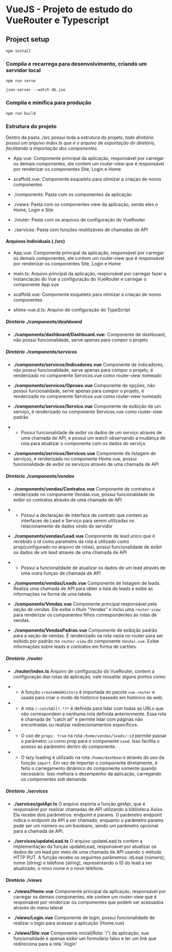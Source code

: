 #  VueJS - Projeto de estudo do VueRouter e Typescript

## Project setup
```
npm install
```

### Compila e recarrega para desenvolvimento, criando um servidor local
```
npm run serve

json-server --watch db.jso
```

### Compila e minifica para produção
```
npm run build
```

### Estrutura do projeto

Dentro da pasta ./src possui toda a estrutura do projeto, _todo diretório possui um arquivo index.ts que é o arquivo de exportação do diretório, facilitando a importação dos componentes._

- App.vue: Componente principal da aplicação, responsável por carregar os demais componentes, ele contem um router-view que é responsável por renderizar os componentes Site, Login e Home

- scaffold.vue: Componente esqueleto para otimizar a criaçao de novos componentes

- ./components: Pasta com os componentes da aplicação

- ./views: Pasta com os componentes view da aplicação, sendo eles o Home, Login e Site

- ./router: Pasta com os arquivos de configuração do VueRouter

- ./services: Pasta com funções reutilizáveis de chamadas de API

#### Arquivos Individuais (./src)
- App.vue: Componente principal da aplicação, responsável por carregar os demais componentes, ele contem um router-view que é responsável por renderizar os componentes Site, Login e Home

- main.ts: Arquivo principal da aplicação, responsável por carregar fazer a instanciação do Vue a configuração do VueRouter e carregar o componente App.vue

- scaffold.vue: Componente esqueleto para otimizar a criaçao de novos componentes

- shims-vue.d.ts: Arquivo de configuração do TypeScript

##### Diretório ./components/dashboard

- **./components/dashboard/Dashboard.vue:** Componente de dashboard, não possui funcionalidade, serve apenas para compor o projeto

##### Diretório ./components/servicos

- **./components/servicos/Indicadores.vue** Componente de indicadores, não possui funcionalidade, serve apenas para compor o projeto, é renderizado no componente Servicos.vue como router-view nomeado

- **./components/servicos/Opcoes.vue** Componente de opções, não possui funcionalidade, serve apenas para compor o projeto, é renderizado no componente Servicos.vue como router-view nomeado

- **./components/servicos/Servico.vue** Componente de exibição de um serviço, é renderizado no componente Servicos.vue como router-view padrão

- - Possui funcionalidade de exibir os dados de um serviço através de uma chamada de API, e possui um watch observando a mudança de rota para atualizar o componente com os dados do serviço

- **./components/servicos/Servicos.vue** Componente de listagem de serviços, é renderizado no componente Home.vue, possui funcionalidade de exibir os serviços através de uma chamada de API

##### Diretório ./components/vendas

- **./components/vendas/Contratos.vue** Componente de contratos é renderizado no componente Vendas.vue, possui funcionalidade de exibir os contratos através de uma chamada de API
- - Possui a declaração de interface de contrato que contem as interfaces de Lead e Serviço para serem utilizadas no relacionamento de dados vindo do servidor

- **./components/vendas/Lead.vue** Componente de lead unico que é recebido o id como parametro da rota e utilizado como prop(configurado no arquivo de rotas), possui funcionalidade de exibir os dados de um lead através de uma chamada de API
- - Possui a funcionalidade de atualizar os dados de um lead através de uma outra funçao de chamada de API

- **./components/vendas/Leads.vue** Componente de listagem de leads. Realiza uma chamada de API para obter a lista de leads e exibe as informações na forma de uma tabela.

- **./components/Vendas.vue** Componente principal responsável pela seção de vendas. Ele exibe o título "Vendas" e inclui uma `router-view` para renderizar os componentes filhos correspondentes às rotas de vendas.

- **./components/VendasPadrao.vue** Componente de exibição padrão para a seção de vendas. É renderizado na rota vazia no router para ser exibido por padrão no `router-view` do componente `Vendas.vue`. Exibe informações sobre leads e contratos em forma de cartões.

##### Diretório ./router

- **./router/index.ts** Arquivo de configuração do VueRouter, contem a configuração das rotas da aplicação, vale ressaltar alguns pontos como:

- - A função `createWebHistory` é importada do pacote `vue-router` e usada para criar o modo de histórico baseado em histórico da web.

- - A rota `/:catchAll(.*)*` é definida para lidar com todas as URLs que não correspondem a nenhuma rota definida anteriormente. Essa rota é chamada de "catch all" e permite lidar com páginas não encontradas ou realizar redirecionamentos específicos.

- - O uso de `props: true` na rota `/home/vendas/leads/:id` permite passar o parâmetro `id` como prop para o componente `Lead`. Isso facilita o acesso ao parâmetro dentro do componente.

- - O lazy loading é utilizado na rota `/home/dashboard` através do uso da função `import`. Em vez de importar o componente diretamente, é feito o carregamento dinâmico do componente somente quando necessário. Isso melhora o desempenho da aplicação, carregando os componentes sob demanda.

##### Diretório ./services

- **./services/getApi.ts** O arquivo exporta a função getApi, que é responsável por realizar chamadas de API utilizando a biblioteca Axios. Ela recebe dois parâmetros: endpoint e params. O parâmetro endpoint indica o endpoint da API a ser chamado, enquanto o parâmetro params pode ser um número ou um booleano, sendo um parâmetro opcional para a chamada de API.

- **./services/updateLead.ts** O arquivo updateLead.ts contém a implementação da função updateLead, responsável por atualizar os dados de um lead por meio de uma chamada de API usando o método HTTP PUT. A função recebe os seguintes parâmetros: idLead (número), nome (string) e telefone (string), representando o ID do lead a ser atualizado, o novo nome e o novo telefone.

#### Diretório ./views

- **./views/Home.vue** Componente principal da aplicação, responsável por carregar os demais componentes, ele contem um router-view que é responsável por renderizar os componentes que podem ser acessados através do menu lateral

- **./views/Login.vue** Componente de login, possui funcionalidade de realizar o login para acessar a aplicação (Home.vue)

- **./views/Site.vue** Componente inicial(Rota: '/') da aplicação, sua funcionalidade é apenas exibir um formulário falso e ter um link que redireciona para a rota '/login'
